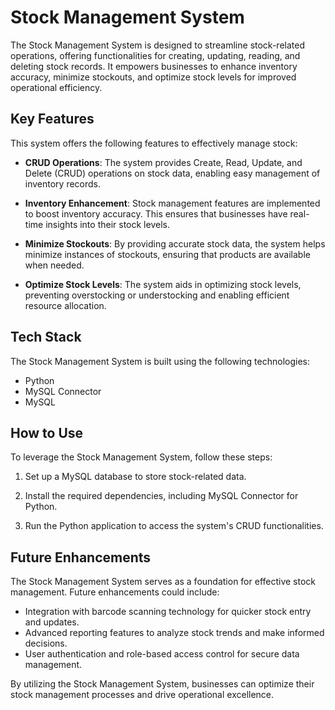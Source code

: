 # Stock Management System

The Stock Management System is designed to streamline stock-related operations, offering functionalities for creating, updating, reading, and deleting stock records. It empowers businesses to enhance inventory accuracy, minimize stockouts, and optimize stock levels for improved operational efficiency.

## Key Features

This system offers the following features to effectively manage stock:

- **CRUD Operations**: The system provides Create, Read, Update, and Delete (CRUD) operations on stock data, enabling easy management of inventory records.

- **Inventory Enhancement**: Stock management features are implemented to boost inventory accuracy. This ensures that businesses have real-time insights into their stock levels.

- **Minimize Stockouts**: By providing accurate stock data, the system helps minimize instances of stockouts, ensuring that products are available when needed.

- **Optimize Stock Levels**: The system aids in optimizing stock levels, preventing overstocking or understocking and enabling efficient resource allocation.

## Tech Stack

The Stock Management System is built using the following technologies:

- Python
- MySQL Connector
- MySQL

## How to Use

To leverage the Stock Management System, follow these steps:

1. Set up a MySQL database to store stock-related data.

2. Install the required dependencies, including MySQL Connector for Python.

3. Run the Python application to access the system's CRUD functionalities.

## Future Enhancements

The Stock Management System serves as a foundation for effective stock management. Future enhancements could include:

- Integration with barcode scanning technology for quicker stock entry and updates.
- Advanced reporting features to analyze stock trends and make informed decisions.
- User authentication and role-based access control for secure data management.

By utilizing the Stock Management System, businesses can optimize their stock management processes and drive operational excellence.
